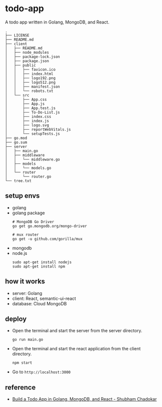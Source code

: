# todo-app
A todo app written in Golang, MongoDB, and React.
```
.
├── LICENSE
├── README.md
├── client
│   ├── README.md
│   ├── node_modules
│   ├── package-lock.json
│   ├── package.json
│   ├── public
│   │   ├── favicon.ico
│   │   ├── index.html
│   │   ├── logo192.png
│   │   ├── logo512.png
│   │   ├── manifest.json
│   │   └── robots.txt
│   └── src
│       ├── App.css
│       ├── App.js
│       ├── App.test.js
│       ├── To-Do-List.js
│       ├── index.css
│       ├── index.js
│       ├── logo.svg
│       ├── reportWebVitals.js
│       └── setupTests.js
├── go.mod
├── go.sum
├── server
│   ├── main.go
│   ├── middleware
│   │   └── middleware.go
│   ├── models
│   │   └── models.go
│   └── router
│       └── router.go
└── tree.txt
```

## setup envs
- golang
- golang package
  ```shell
  # MongoDB Go Driver
  go get go.mongodb.org/mongo-driver

  # mux router
  go get -u github.com/gorilla/mux
  ```
- mongodb
- node.js
  ```shell
  sudo apt-get install nodejs
  sudo apt-get install npm
  ```

## how it works
- server: Golang
- client: React, semantic-ui-react
- database: Cloud MongoDB

## deploy
- Open the terminal and start the server from the server directory.
  ```shell
  go run main.go
  ```
- Open the terminal and start the react application from the client directory.
  ```shell
  npm start
  ````
- Go to `http://localhost:3000`

## reference
- [Build a Todo App in Golang, MongoDB, and React - Shubham Chadokar](https://levelup.gitconnected.com/build-a-todo-app-in-golang-mongodb-and-react-e1357b4690a6)
